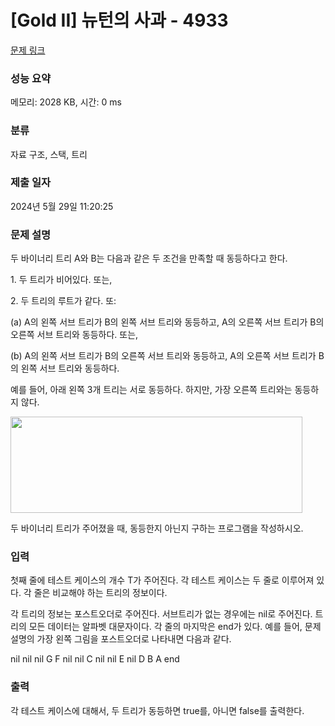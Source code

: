 # [Gold II] 뉴턴의 사과 - 4933 

[문제 링크](https://www.acmicpc.net/problem/4933) 

### 성능 요약

메모리: 2028 KB, 시간: 0 ms

### 분류

자료 구조, 스택, 트리

### 제출 일자

2024년 5월 29일 11:20:25

### 문제 설명

<p>
	두 바이너리 트리 A와 B는 다음과 같은 두 조건을 만족할 때 동등하다고 한다.</p>

<p>
	1. 두 트리가 비어있다. 또는,</p>
<p>
	2. 두 트리의 루트가 같다. 또:</p>
<p>(a) A의 왼쪽 서브 트리가 B의 왼쪽 서브 트리와 동등하고, A의 오른쪽 서브 트리가 B의 오른쪽 서브 트리와 동등하다. 또는,</p>
<p>(b) A의 왼쪽 서브 트리가 B의 오른쪽 서브 트리와 동등하고, A의 오른쪽 서브 트리가 B의 왼쪽 서브 트리와 동등하다.</p>

<p>
	예를 들어, 아래 왼쪽 3개 트리는 서로 동등하다. 하지만, 가장 오른쪽 트리와는 동등하지 않다.</p>

<p>
	<img alt="" src="https://www.acmicpc.net/upload/images/tree(1).png" style="width: 467px; height: 154px;"></p>

<p>
	두 바이너리 트리가 주어졌을 때, 동등한지 아닌지 구하는 프로그램을 작성하시오.</p>

### 입력 

 <p>
	첫째 줄에 테스트 케이스의 개수 T가 주어진다. 각 테스트 케이스는 두 줄로 이루어져 있다. 각 줄은 비교해야 하는 트리의 정보이다.</p>

<p>
	각 트리의 정보는 포스트오더로 주어진다. 서브트리가 없는 경우에는 nil로 주어진다. 트리의 모든 데이터는 알파벳 대문자이다. 각 줄의 마지막은 end가 있다. 예를 들어, 문제 설명의 가장 왼쪽 그림을 포스트오더로 나타내면 다음과 같다.</p>

<p>
	nil nil nil G F nil nil C nil nil E nil D B A end</p>

### 출력 

 <p>
	각 테스트 케이스에 대해서, 두 트리가 동등하면 true를, 아니면 false를 출력한다.</p>


